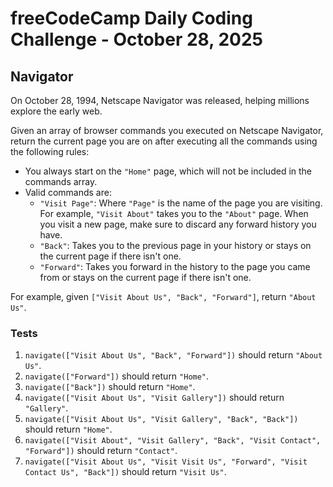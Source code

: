 # freeCodeCamp Daily Coding Challenge - October 28, 2025

## Navigator

On October 28, 1994, Netscape Navigator was released, helping millions explore the early web.

Given an array of browser commands you executed on Netscape Navigator, return the current page you are on after executing all the commands using the following rules:

* You always start on the `"Home"` page, which will not be included in the commands array.
* Valid commands are:
	* `"Visit Page"`: Where `"Page"` is the name of the page you are visiting. For example, `"Visit About"` takes you to the `"About"` page. When you visit a new page, make sure to discard any forward history you have.
	* `"Back"`: Takes you to the previous page in your history or stays on the current page if there isn't one.
	* `"Forward"`: Takes you forward in the history to the page you came from or stays on the current page if there isn't one.

For example, given `["Visit About Us", "Back", "Forward"]`, return `"About Us"`.

### Tests

1. `navigate(["Visit About Us", "Back", "Forward"])` should return `"About Us"`.
2. `navigate(["Forward"])` should return `"Home"`.
3. `navigate(["Back"])` should return `"Home"`.
4. `navigate(["Visit About Us", "Visit Gallery"])` should return `"Gallery"`.
5. `navigate(["Visit About Us", "Visit Gallery", "Back", "Back"])` should return `"Home"`.
6. `navigate(["Visit About", "Visit Gallery", "Back", "Visit Contact", "Forward"])` should return `"Contact"`.
7. `navigate(["Visit About Us", "Visit Visit Us", "Forward", "Visit Contact Us", "Back"])` should return `"Visit Us"`.
